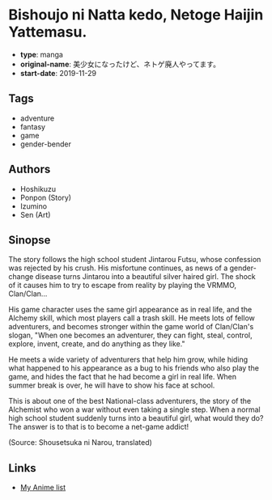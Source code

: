 # Bishoujo ni Natta kedo, Netoge Haijin Yattemasu.

-   **type**: manga
-   **original-name**: 美少女になったけど、ネトゲ廃人やってます。
-   **start-date**: 2019-11-29

## Tags

-   adventure
-   fantasy
-   game
-   gender-bender

## Authors

-   Hoshikuzu
-   Ponpon (Story)
-   Izumino
-   Sen (Art)

## Sinopse

The story follows the high school student Jintarou Futsu, whose confession was rejected by his crush. His misfortune continues, as news of a gender-change disease turns Jintarou into a beautiful silver haired girl. The shock of it causes him to try to escape from reality by playing the VRMMO, Clan/Clan...

His game character uses the same girl appearance as in real life, and the Alchemy skill, which most players call a trash skill. He meets lots of fellow adventurers, and becomes stronger within the game world of Clan/Clan's slogan, "When one becomes an adventurer, they can fight, steal, control, explore, invent, create, and do anything as they like."

He meets a wide variety of adventurers that help him grow, while hiding what happened to his appearance as a bug to his friends who also play the game, and hides the fact that he had become a girl in real life. When summer break is over, he will have to show his face at school.

This is about one of the best National-class adventurers, the story of the Alchemist who won a war without even taking a single step. When a normal high school student suddenly turns into a beautiful girl, what would they do? The answer is to that is to become a net-game addict!

(Source: Shousetsuka ni Narou, translated)

## Links

-   [My Anime list](https://myanimelist.net/manga/125561/Bishoujo_ni_Natta_kedo_Netoge_Haijin_Yattemasu)
